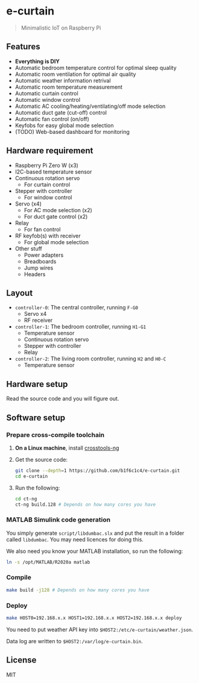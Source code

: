 # e-curtain

> Minimalistic IoT on Raspberry Pi

## Features

- **Everything is DIY**
- Automatic bedroom temperature control for optimal sleep quality
- Automatic room ventilation for optimal air quality
- Automatic weather information retrival
- Automatic room temperature measurement
- Automatic curtain control
- Automatic window control
- Automatic AC cooling/heating/ventilating/off mode selection
- Automatic duct gate (cut-off) control
- Automatic fan control (on/off)
- Keyfobs for easy global mode selection
- (TODO) Web-based dashboard for monitoring

## Hardware requirement

- Raspberry Pi Zero W (x3)
- I2C-based temperature sensor
- Continuous rotation servo
    - For curtain control
- Stepper with controller
    - For window control
- Servo (x4)
    - For AC mode selection (x2)
    - For duct gate control (x2)
- Relay
    - For fan control
- RF keyfob(s) with receiver
    - For global mode selection
- Other stuff
    - Power adapters
    - Breadboards
    - Jump wires
    - Headers

## Layout

- `controller-0`: The central controller, running `F-G0`
    - Servo x4
    - RF receiver
- `controller-1`: The bedroom controller, running `H1-G1`
    - Temperature sensor
    - Continuous rotation servo
    - Stepper with controller
    - Relay
- `controller-2`: The living room controller, running `H2` and `H0-C`
    - Temperature sensor

## Hardware setup

Read the source code and you will figure out.

## Software setup

### Prepare cross-compile toolchain

1. **On a Linux machine**, install [crosstools-ng](https://crosstool-ng.github.io/)
1. Get the source code:

    ```bash
    git clone --depth=1 https://github.com/b1f6c1c4/e-curtain.git
    cd e-curtain
    ```

1. Run the following:

    ```bash
    cd ct-ng
    ct-ng build.128 # Depends on how many cores you have
    ```

### MATLAB Simulink code generation

You simply generate `script/libdumbac.slx` and put the result in a folder called `libdumbac`.
You may need licences for doing this.

We also need you know your MATLAB installation, so run the following:

```bash
ln -s /opt/MATLAB/R2020a matlab
```

### Compile

```bash
make build -j128 # Depends on how many cores you have
```

### Deploy

```bash
make HOST0=192.168.x.x HOST1=192.168.x.x HOST2=192.168.x.x deploy
```

You need to put weather API key into `$HOST2:/etc/e-curtain/weather.json`.

Data log are written to `$HOST2:/var/log/e-curtain.bin`.

## License

MIT
